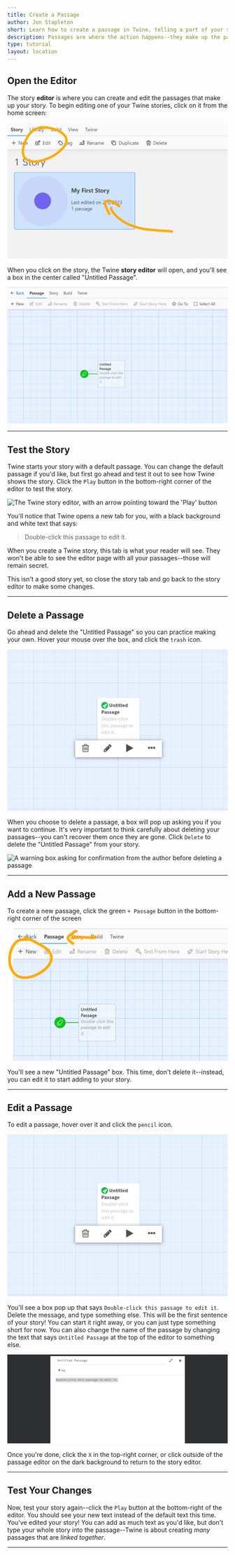 ```yaml
---
title: Create a Passage
author: Jon Stapleton
short: Learn how to create a passage in Twine, telling a part of your story using text.
description: Passages are where the action happens--they make up the parts of your story. This tutorial covers how to create a passage using the Twine editor, and how to add text to that passage to tell part of your story to the reader.
type: tutorial
layout: location
---
```


## Open the Editor

The story **editor** is where you can create and edit the passages that make up your story. To begin editing one of your Twine stories, click on it from the home screen:

![The home Twine page, with a cursor hovering over a story](/images/twine-select-story.png "Edit your story by clicking on it from the home page")

When you click on the story, the Twine **story editor** will open, and you'll see a box in the center called "Untitled Passage".

![The Twine default story editor, with a white box in the center labeled 'Untitled Passage'](/images/default-story.png)

----

## Test the Story

Twine starts your story with a default passage. You can change the default passage if you'd like, but first go ahead and test it out to see how Twine shows the story. Click the `Play` button in the bottom-right corner of the editor to test the story.

![The Twine story editor, with an arrow pointing toward the 'Play' button](/images/play-story.png "Click the play button to test the story")

You'll notice that Twine opens a new tab for you, with a black background and white text that says:

> Double-click this passage to edit it.

When you create a Twine story, this tab is what your reader will see. They won't be able to see the editor page with all your passages--those will remain secret.

This isn't a good story yet, so close the story tab and go back to the story editor to make some changes.

----

## Delete a Passage

Go ahead and delete the "Untitled Passage" so you can practice making your own. Hover your mouse over the box, and click the `trash` icon.

![The Twine story editor, showing the contextual menu that comes up when the author hovers the mouse over a passage](/images/passage-hover.png "Hover over a passage to see some options; click the trash can to delete the passage")

When you choose to delete a passage, a box will pop up asking you if you want to continue. It's very important to think carefully about deleting your passages--you can't recover them once they are gone. Click `Delete` to delete the "Untitled Passage" from your story.

![A warning box asking for confirmation from the author before deleting a passage](/images/delete-passage-warning.png "Click 'delete' if you are sure that you want to delete the image")

----

## Add a New Passage

To create a new passage, click the green `+ Passage` button in the bottom-right corner of the screen

![The Twine story editor with an arrow pointing toward the 'New Passage' button](/images/new-passage.png "Click the 'new passage' button to create a new passage")

You'll see a new "Untitled Passage" box. This time, don't delete it--instead, you can edit it to start adding to your story.

----

## Edit a Passage

To edit a passage, hover over it and click the `pencil` icon.

![The Twine story editor, showing the contextual menu that comes up with the author hovers the mouse of a passage](/images/passage-hover.png "Click the pencil to edit a passage")

You'll see a box pop up that says `Double-click this passage to edit it`. Delete the message, and type something else. This will be the first sentence of your story! You can start it right away, or you can just type something short for now. You can also change the name of the passage by changing the text that says `Untitled Passage` at the top of the editor to something else.

![The Twine passage editor](/images/passage-editor.png "Type new text into the passage")

Once you're done, click the `X` in the top-right corner, or click outside of the passage editor on the dark background to return to the story editor.

----

## Test Your Changes

Now, test your story again--click the `Play` button at the bottom-right of the editor. You should see your new text instead of the default text this time. You've edited your story! You can add as much text as you'd like, but don't type your whole story into the passage--Twine is about creating *many* passages that are *linked together*.

----

